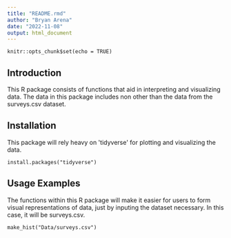 ```yaml
---
title: "README.rmd"
author: "Bryan Arena"
date: "2022-11-08"
output: html_document
---
```


```{r setup, include=FALSE}
knitr::opts_chunk$set(echo = TRUE)
```


## Introduction

This R package consists of functions that aid in interpreting and visualizing data. The data in this package includes non other than the data from the surveys.csv dataset. 

## Installation

This package will rely heavy on 'tidyverse' for plotting and visualizing the data.
```{r}
install.packages("tidyverse")
```

## Usage Examples
The functions within this R package will make it easier for users to form visual representations of data, just by inputing the dataset necessary. In this case, it will be surveys.csv.

```{r}
make_hist("Data/surveys.csv")
```